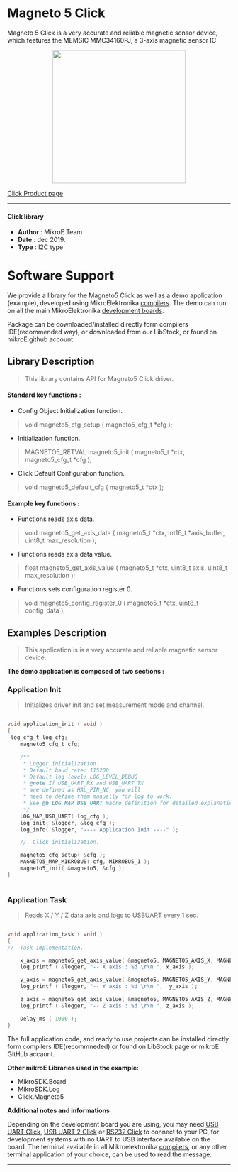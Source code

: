 
# Magneto 5 Click

Magneto 5 Click is a very accurate and reliable magnetic sensor device, which features the MEMSIC MMC34160PJ, a 3-axis magnetic sensor IC

<p align="center">
  <img src="https://download.mikroe.com/images/click_for_ide/magneto5_click.png" height=300px>
</p>

[Click Product page](https://www.mikroe.com/magneto-5-click)

---


#### Click library 

- **Author**        : MikroE Team
- **Date**          : dec 2019.
- **Type**          : I2C type


# Software Support

We provide a library for the Magneto5 Click 
as well as a demo application (example), developed using MikroElektronika 
[compilers](https://shop.mikroe.com/compilers). 
The demo can run on all the main MikroElektronika [development boards](https://shop.mikroe.com/development-boards).

Package can be downloaded/installed directly form compilers IDE(recommended way), or downloaded from our LibStock, or found on mikroE github account. 

## Library Description

> This library contains API for Magneto5 Click driver.

#### Standard key functions :

- Config Object Initialization function.
> void magneto5_cfg_setup ( magneto5_cfg_t *cfg ); 
 
- Initialization function.
> MAGNETO5_RETVAL magneto5_init ( magneto5_t *ctx, magneto5_cfg_t *cfg );

- Click Default Configuration function.
> void magneto5_default_cfg ( magneto5_t *ctx );


#### Example key functions :

- Functions reads axis data.
> void magneto5_get_axis_data ( magneto5_t *ctx, int16_t *axis_buffer, uint8_t max_resolution );
 
- Functions reads axis data value.
> float magneto5_get_axis_value ( magneto5_t *ctx, uint8_t axis, uint8_t max_resolution );

- Functions sets configuration register 0.
> void magneto5_config_register_0 ( magneto5_t *ctx, uint8_t config_data );

## Examples Description
 
> This application is is a very accurate and reliable magnetic         sensor device. 

**The demo application is composed of two sections :**

### Application Init 

> Initializes driver init and set measurement mode and channel. 

```c

void application_init ( void )
{
 log_cfg_t log_cfg;
    magneto5_cfg_t cfg;

    /** 
     * Logger initialization.
     * Default baud rate: 115200
     * Default log level: LOG_LEVEL_DEBUG
     * @note If USB_UART_RX and USB_UART_TX 
     * are defined as HAL_PIN_NC, you will 
     * need to define them manually for log to work. 
     * See @b LOG_MAP_USB_UART macro definition for detailed explanation.
     */
    LOG_MAP_USB_UART( log_cfg );
    log_init( &logger, &log_cfg );
    log_info( &logger, "---- Application Init ----" );

    //  Click initialization.

    magneto5_cfg_setup( &cfg );
    MAGNETO5_MAP_MIKROBUS( cfg, MIKROBUS_1 );
    magneto5_init( &magneto5, &cfg );
}
  
```

### Application Task

> Reads X / Y / Z data axis and logs to USBUART every 1 sec. 

```c

void application_task ( void )
{
//  Task implementation.

    x_axis = magneto5_get_axis_value( &magneto5, MAGNETO5_AXIS_X, MAGNETO5_CH3_12bits_1ms );
    log_printf ( &logger, "-- X axis : %d \r\n ", x_axis );

    y_axis = magneto5_get_axis_value( &magneto5, MAGNETO5_AXIS_Y, MAGNETO5_CH3_12bits_1ms );
    log_printf ( &logger, "-- Y axis : %d \r\n ",  y_axis );

    z_axis = magneto5_get_axis_value( &magneto5, MAGNETO5_AXIS_Z, MAGNETO5_CH3_12bits_1ms );
    log_printf ( &logger, "-- Z axis : %d \r\n ", z_axis );

    Delay_ms ( 1000 );
}  

```

The full application code, and ready to use projects can be  installed directly form compilers IDE(recommneded) or found on LibStock page or mikroE GitHub accaunt.

**Other mikroE Libraries used in the example:** 

- MikroSDK.Board
- MikroSDK.Log
- Click.Magneto5

**Additional notes and informations**

Depending on the development board you are using, you may need 
[USB UART Click](https://shop.mikroe.com/usb-uart-click), 
[USB UART 2 Click](https://shop.mikroe.com/usb-uart-2-click) or 
[RS232 Click](https://shop.mikroe.com/rs232-click) to connect to your PC, for 
development systems with no UART to USB interface available on the board. The 
terminal available in all Mikroelektronika 
[compilers](https://shop.mikroe.com/compilers), or any other terminal application 
of your choice, can be used to read the message.



---
